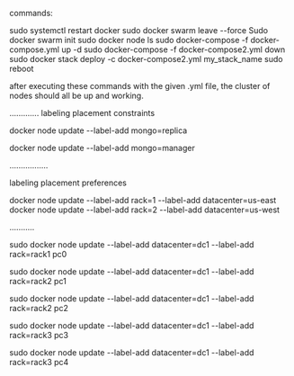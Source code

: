 commands:

sudo systemctl restart docker
sudo docker swarm leave --force
Sudo docker swarm init
sudo docker node ls
sudo docker-compose -f docker-compose.yml up -d
sudo docker-compose -f docker-compose2.yml down
sudo docker stack deploy -c docker-compose2.yml my_stack_name
sudo reboot

after executing these commands  with the given .yml file, the cluster of nodes should all be up and working. 

.............
labeling placement constraints

docker node update --label-add mongo=replica <worker-node-id>

docker node update --label-add mongo=manager <manager-node-id>

.................

labeling placement preferences

docker node update --label-add rack=1 --label-add datacenter=us-east <node-id>
docker node update --label-add rack=2 --label-add datacenter=us-west <node-id>

...........

sudo docker node update --label-add datacenter=dc1 --label-add rack=rack1 pc0

sudo docker node update --label-add datacenter=dc1 --label-add rack=rack2 pc1

sudo docker node update --label-add datacenter=dc1 --label-add rack=rack2 pc2

sudo docker node update --label-add datacenter=dc1 --label-add rack=rack3 pc3

sudo docker node update --label-add datacenter=dc1 --label-add rack=rack3 pc4


